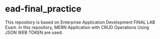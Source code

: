 # ead-final_practice
This repository is based on Enterprise Application Development FINAL LAB Exam. In this repository, MERN Application with CRUD Operations Using JSON WEB TOKEN are used.
